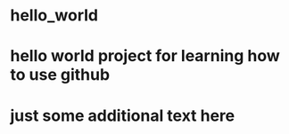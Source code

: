 # hello_world
# hello world project for learning how to use github

# just some additional text here
